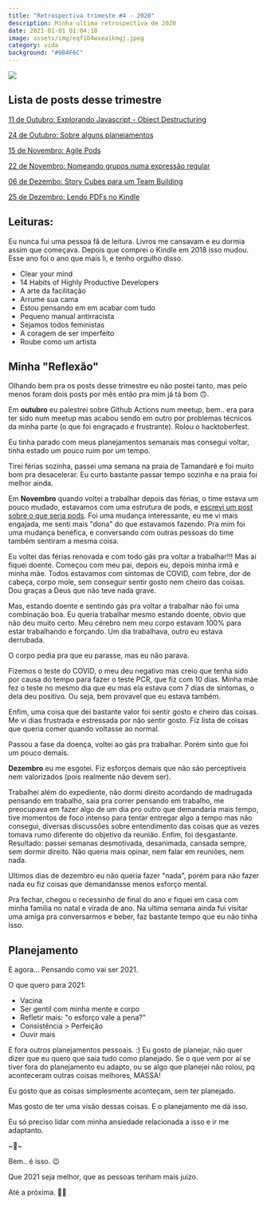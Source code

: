 ```yaml
---
title: "Retrospectiva trimeste #4 - 2020"
description: Minha ultima retrospectiva de 2020
date: 2021-01-01 01:04:18
image: assets/img/eqf1b4wxeaikmgj.jpeg
category: vida
background: "#0B4F6C"
---
```

![](assets/img/eqf1b4wxeaikmgj.jpeg)

## Lista de posts desse trimestre

[11 de Outubro: Explorando Javascript - Object Destructuring](https://blog.talitaoliveira.com.br/explorando-javascript-object-destructuring/)

[24 de Outubro: Sobre alguns planejamentos](https://blog.talitaoliveira.com.br/sobre-alguns-planejamentos/)

[15 de Novembro: Agile Pods](https://blog.talitaoliveira.com.br/agile-pods/)

[22 de Novembro: Nomeando grupos numa expressão regular](https://blog.talitaoliveira.com.br/explorando-javascript-nomeando-grupos-numa-express%C3%A3o-regular/)

[06 de Dezembo: Story Cubes para um Team Building](https://blog.talitaoliveira.com.br/story-cubes-para-um-team-building/)

[25 de Dezembro: Lendo PDFs no Kindle](https://blog.talitaoliveira.com.br/lendo-pdfs-no-kindle/)

## Leituras:

Eu nunca fui uma pessoa fã de leitura. Livros me cansavam e eu dormia assim que começava. Depois que comprei o Kindle em 2018 isso mudou. Esse ano foi o ano que mais li, e tenho orgulho disso.

* Clear your mind
* 14 Habits of Highly Productive Developers
* A arte da facilitação
* Arrume sua cama
* Estou pensando em em acabar com tudo
* Pequeno manual antirracista
* Sejamos todos feministas
* A coragem de ser imperfeito
* Roube como um artista

## Minha "Reflexão"

Olhando bem pra os posts desse trimestre eu não postei tanto, mas pelo menos foram dois posts por mês então pra mim já tá bom 🙃.

Em **outubro** eu palestrei sobre Github Actions num meetup, bem.. era para ter sido num meetup mas acabou sendo em outro por problemas técnicos da minha parte (o que foi engraçado e frustrante). Rolou o hacktoberfest.

Eu tinha parado com meus planejamentos semanais mas consegui voltar, tinha estado um pouco ruim por um tempo.

Tirei férias sozinha, passei uma semana na praia de Tamandaré e foi muito bom pra desacelerar. Eu curto bastante passar tempo sozinha e na praia foi melhor ainda.

Em **Novembro** quando voltei a trabalhar depois das férias, o time estava um pouco mudado, estavamos com uma estrutura de pods, e [escrevi um post sobre o que seria pods](https://blog.talitaoliveira.com.br/agile-pods/). Foi uma mudança interessante, eu me vi mais engajada, me senti mais "dona" do que estavamos fazendo. Pra mim foi uma mudança benéfica, e conversando com outras pessoas do time também sentiram a mesma coisa.

Eu voltei das férias renovada e com todo gás pra voltar a trabalhar!!! Mas aí fiquei doente. Começou com meu pai, depois eu, depois minha irmã e minha mãe. Todos estavamos com sintomas de COVID, com febre, dor de cabeça, corpo mole, sem conseguir sentir gosto nem cheiro das coisas. Dou graças a Deus que não teve nada grave.

Mas, estando doente e sentindo gás pra voltar a trabalhar não foi uma combinação boa. Eu queria trabalhar mesmo estando doente, obvio que não deu muito certo. Meu cérebro nem meu corpo estavam 100% para estar trabalhando e forçando. Um dia trabalhava, outro eu estava derrubada.

O corpo pedia pra que eu parasse, mas eu não parava.

Fizemos o teste do COVID, o meu deu negativo mas creio que tenha sido por causa do tempo para fazer o teste PCR, que fiz com 10 dias. Minha mãe fez o teste no mesmo dia que eu mas ela estava com 7 dias de sintomas, o dela deu positivo. Ou seja, bem provavel que eu estava também.

Enfim, uma coisa que dei bastante valor foi sentir gosto e cheiro das coisas. Me vi dias frustrada e estressada por não sentir gosto. Fiz lista de coisas que queria comer quando voltasse ao normal.

Passou a fase da doença, voltei ao gás pra trabalhar. Porém sinto que foi um pouco demais.

**Dezembro** eu me esgotei. Fiz esforços demais que não são perceptiveis nem valorizados (pois realmente não devem ser).

Trabalhei além do expediente, não dormi direito acordando de madrugada pensando em trabalho, saia pra correr pensando em trabalho, me preocupava em fazer algo de um dia pro outro que demandaria mais tempo, tive momentos de foco intenso para tentar entregar algo a tempo mas não consegui, diversas discussões sobre entendimento das coisas que as vezes tomava rumo diferente do objetivo da reunião. Enfim, foi desgastante. Resultado: passei semanas desmotivada, desanimada, cansada sempre, sem dormir direito. Não queria mais opinar, nem falar em reuniões, nem nada.

Ultimos dias de dezembro eu não queria fazer "nada", porém para não fazer nada eu fiz coisas que demandansse menos esforço mental.

Pra fechar, chegou o recessinho de final do ano e fiquei em casa com minha família no natal e virada de ano. Na ultima semana ainda fui visitar uma amiga pra conversarmos e beber, faz bastante tempo que eu não tinha isso.

## Planejamento

E agora... Pensando como vai ser 2021.

O que quero para 2021:

* Vacina
* Ser gentil com minha mente e corpo
* Refletir mais: "o esforço vale a pena?"
* Consistência > Perfeição
* Ouvir mais

E fora outros planejamentos pessoais. :) Eu gosto de planejar, não quer dizer que eu quero que saia tudo como planejado. Se o que vem por aí se tiver fora do planejamento eu adapto, ou se algo que planejei não rolou, pq aconteceram outras coisas melhores, MASSA!

Eu gosto que as coisas simplesmente aconteçam, sem ter planejado.

Mas gosto de ter uma visão dessas coisas. E o planejamento me dá isso.

Eu só preciso lidar com minha ansiedade relacionada a isso e ir me adaptanto.

\~🌟\~

Bem.. é isso. 😉

Que 2021 seja melhor, que as pessoas tenham mais juízo.

Até a próxima. 🤙🏽